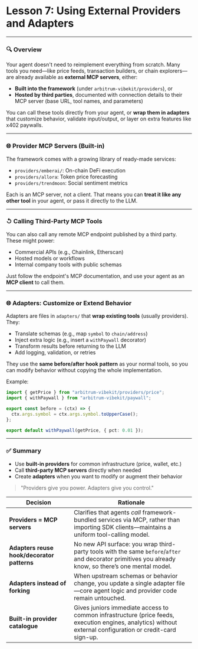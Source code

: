 # **Lesson 7: Using External Providers and Adapters**

---

### 🔍 Overview

Your agent doesn't need to reimplement everything from scratch. Many tools you need—like price feeds, transaction builders, or chain explorers—are already available as **external MCP servers**, either:

- **Built into the framework** (under `arbitrum-vibekit/providers`), or
- **Hosted by third parties**, documented with connection details to their MCP server (base URL, tool names, and parameters)

You can call these tools directly from your agent, or **wrap them in adapters** that customize behavior, validate input/output, or layer on extra features like x402 paywalls.

---

### 🌐 Provider MCP Servers (Built-in)

The framework comes with a growing library of ready-made services:

- `providers/emberai/`: On-chain DeFi execution
- `providers/allora`: Token price forecasting
- `providers/trendmoon`: Social sentiment metrics

Each is an MCP server, not a client. That means you can **treat it like any other tool** in your agent, or pass it directly to the LLM.

---

### ↺ Calling Third-Party MCP Tools

You can also call any remote MCP endpoint published by a third party. These might power:

- Commercial APIs (e.g., Chainlink, Etherscan)
- Hosted models or workflows
- Internal company tools with public schemas

Just follow the endpoint's MCP documentation, and use your agent as an **MCP client** to call them.

---

### 🌐 Adapters: Customize or Extend Behavior

Adapters are files in `adapters/` that **wrap existing tools** (usually providers). They:

- Translate schemas (e.g., map `symbol` to `chain/address`)
- Inject extra logic (e.g., insert a `withPaywall` decorator)
- Transform results before returning to the LLM
- Add logging, validation, or retries

They use the **same before/after hook pattern** as your normal tools, so you can modify behavior without copying the whole implementation.

Example:

```ts
import { getPrice } from "arbitrum-vibekit/providers/price";
import { withPaywall } from "arbitrum-vibekit/paywall";

export const before = (ctx) => {
  ctx.args.symbol = ctx.args.symbol.toUpperCase();
};

export default withPaywall(getPrice, { pct: 0.01 });
```

---

### ✅ Summary

- Use **built-in providers** for common infrastructure (price, wallet, etc.)
- Call **third-party MCP servers** directly when needed
- Create **adapters** when you want to modify or augment their behavior

> "Providers give you power. Adapters give you control."

| Decision                                   | Rationale                                                                                                                                                  |
| ------------------------------------------ | ---------------------------------------------------------------------------------------------------------------------------------------------------------- |
| **Providers = MCP servers**                | Clarifies that agents _call_ framework-bundled services via MCP, rather than importing SDK clients—maintains a uniform tool-calling model.                 |
| **Adapters reuse hook/decorator patterns** | No new API surface: you wrap third-party tools with the same `before`/`after` and decorator primitives you already know, so there’s one mental model.      |
| **Adapters instead of forking**            | When upstream schemas or behavior change, you update a single adapter file—core agent logic and provider code remain untouched.                            |
| **Built-in provider catalogue**            | Gives juniors immediate access to common infrastructure (price feeds, execution engines, analytics) without external configuration or credit-card sign-up. |
